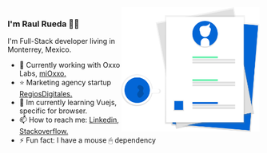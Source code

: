 <img align="right" src="https://github.com/RaulRueda/RaulRueda/blob/master/at_work.svg" alt="Raul Rueda Github" width=auto height=250px/>

### I'm Raul Rueda 👨‍💻

I'm Full-Stack developer living in Monterrey, Mexico. 

- 🏪 Currently working with Oxxo Labs, [miOxxo.](https://apps.apple.com/mx/app/mi-oxxo-m%C3%A9xico/id1473147659)
- ⭐ Marketing agency startup [RegiosDigitales.](https://regiosdigitales.com)
- 📗 Im currently learning Vuejs, specific for browser.
- 📫 How to reach me: [Linkedin](https://www.linkedin.com/in/raul-rueda-barajas/), [Stackoverflow.](https://stackoverflow.com/users/4616125/raul-rueda)
- ⚡ Fun fact: I have a mouse 🖱 dependency

<!--
**RaulRueda/RaulRueda** is a ✨ _special_ ✨ repository because its `README.md` (this file) appears on your GitHub profile.

Here are some ideas to get you started:

- 🔭 I’m currently working on ...
- 🌱 I’m currently learning ...
- 👯 I’m looking to collaborate on ...
- 🤔 I’m looking for help with ...
- 💬 Ask me about ...
- 📫 How to reach me: ...
- 😄 Pronouns: ...
- ⚡ Fun fact: ...
-->
